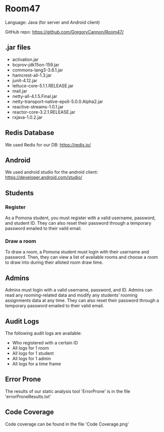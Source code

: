 # Room47 #

Language: Java (for server and Android client)

GitHub repo: https://github.com/GregoryCannon/Room47/

## .jar files ##
* activation.jar
* bcprov-jdk15on-159.jar
* commons-lang3-3.8.1.jar
* hamcrest-all-1.3.jar
* junit-4.12.jar
* lettuce-core-5.1.1.RELEASE.jar
* mail.jar
* netty-all-4.1.5.Final.jar
* netty-transport-native-epoll-5.0.0.Alpha2.jar
* reactive-streams-1.0.1.jar
* reactor-core-3.2.1.RELEASE.jar
* rxjava-1.0.2.jar

## Redis Database ##
We used Redis for our DB: https://redis.io/

## Android ##
We used android studio for the android client: https://developer.android.com/studio/
## Students ##
### Register ###

As a Pomona student, you must register with a valid username, password, and student ID. They can also reset their password through a temporary password emailed to their vaild email. 

### Draw a room ### 

To draw a room, a Pomona student must login with their username and password. Then, they can view a list of available rooms and choose a room to draw into during their alloted room draw time.

## Admins ##

Admins must login with a valid username, password, and ID. Admins can read any rooming-related data and modify any students’ rooming assignments data at any time. They can also reset their password through a temporary password emailed to their valid email.  

## Audit Logs ##
The following audit logs are available:
* Who registered with a certain ID
* All logs for 1 room
* All logs for 1 student
* All logs for 1 admin
* All logs for a time frame
## Error Prone ##
The results of our static analysis tool 'ErrorProne' is in the file 'errorProneResults.txt'

## Code Coverage ##
Code coverage can be found in the file 'Code Coverage.png'



